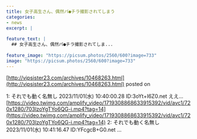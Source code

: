 ```yaml
---
title: 女子高生さん、偶然パ●チラ撮影されてしまう
categories:
- news
excerpt: |
  
feature_text: |
  ## 女子高生さん、偶然パ●チラ撮影されてしま...
  
feature_image: "https://picsum.photos/2560/600?image=733"
image: "https://picsum.photos/2560/600?image=733"
---
```


[http://vipsister23.com/archives/10468263.html](http://vipsister23.com/archives/10468263.html)
posted on 

<!--more-->

1: それでも動く名無し 2023/11/01(水) 10:40:00.28 ID:3oYt+I6Z0.net ええ… [https://video.twimg.com/amplify_video/1719308868633915392/vid/avc1/720x1280/703lzoYgTYo6QG-i.mp4?tag=14](https://video.twimg.com/amplify_video/1719308868633915392/vid/avc1/720x1280/703lzoYgTYo6QG-i.mp4?tag=14) 2: それでも動く名無し 2023/11/01(水) 10:41:16.47 ID:YFcgcB+G0.net ...
